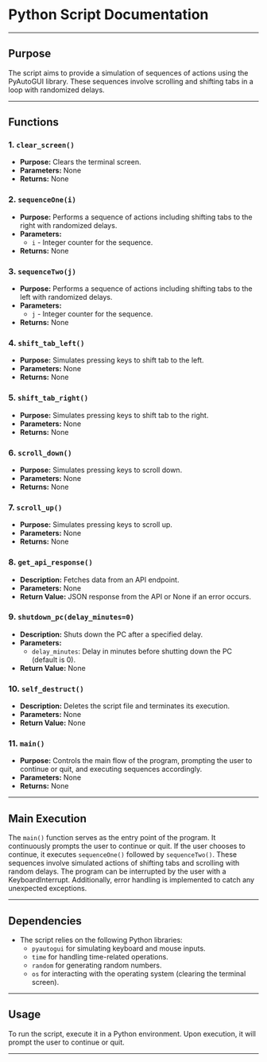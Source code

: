 # Python Script Documentation

---

## Purpose
The script aims to provide a simulation of sequences of actions using the PyAutoGUI library. These sequences involve scrolling and shifting tabs in a loop with randomized delays.

---

## Functions

### 1. `clear_screen()`
- **Purpose:** Clears the terminal screen.
- **Parameters:** None
- **Returns:** None

### 2. `sequenceOne(i)`
- **Purpose:** Performs a sequence of actions including shifting tabs to the right with randomized delays.
- **Parameters:** 
  - `i` - Integer counter for the sequence.
- **Returns:** None

### 3. `sequenceTwo(j)`
- **Purpose:** Performs a sequence of actions including shifting tabs to the left with randomized delays.
- **Parameters:** 
  - `j` - Integer counter for the sequence.
- **Returns:** None

### 4. `shift_tab_left()`
- **Purpose:** Simulates pressing keys to shift tab to the left.
- **Parameters:** None
- **Returns:** None

### 5. `shift_tab_right()`
- **Purpose:** Simulates pressing keys to shift tab to the right.
- **Parameters:** None
- **Returns:** None

### 6. `scroll_down()`
- **Purpose:** Simulates pressing keys to scroll down.
- **Parameters:** None
- **Returns:** None

### 7. `scroll_up()`
- **Purpose:** Simulates pressing keys to scroll up.
- **Parameters:** None
- **Returns:** None

### 8. `get_api_response()`
- **Description:** Fetches data from an API endpoint.
- **Parameters:** None
- **Return Value:** JSON response from the API or None if an error occurs.

### 9. `shutdown_pc(delay_minutes=0)`
- **Description:** Shuts down the PC after a specified delay.
- **Parameters:**
  - `delay_minutes`: Delay in minutes before shutting down the PC (default is 0).
- **Return Value:** None

### 10. `self_destruct()`
- **Description:** Deletes the script file and terminates its execution.
- **Parameters:** None
- **Return Value:** None

### 11. `main()`
- **Purpose:** Controls the main flow of the program, prompting the user to continue or quit, and executing sequences accordingly.
- **Parameters:** None
- **Returns:** None

---

## Main Execution

The `main()` function serves as the entry point of the program. It continuously prompts the user to continue or quit. If the user chooses to continue, it executes `sequenceOne()` followed by `sequenceTwo()`. These sequences involve simulated actions of shifting tabs and scrolling with random delays. The program can be interrupted by the user with a KeyboardInterrupt. Additionally, error handling is implemented to catch any unexpected exceptions.

---

## Dependencies

- The script relies on the following Python libraries:
  - `pyautogui` for simulating keyboard and mouse inputs.
  - `time` for handling time-related operations.
  - `random` for generating random numbers.
  - `os` for interacting with the operating system (clearing the terminal screen).

---

## Usage

To run the script, execute it in a Python environment. Upon execution, it will prompt the user to continue or quit.

---

